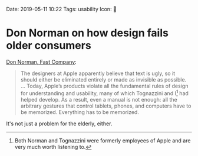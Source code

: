 Date: 2019-05-11 10:22
Tags: usability
Icon: 🔗

# Don Norman on how design fails older consumers

[Don Norman, Fast Company](https://www.fastcompany.com/90338379/i-wrote-the-book-on-user-friendly-design-what-i-see-today-horrifies-me):

> The designers at Apple apparently believe that text is ugly, so it should either be eliminated entirely or made as invisible as possible. ... Today, Apple’s products violate all the fundamental rules of design for understanding and usability, many of which Tognazzini and I[^employees] had helped develop. As a result, even a manual is not enough: all the arbitrary gestures that control tablets, phones, and computers have to be memorized. Everything has to be memorized.

It's not just a problem for the elderly, either.

[^employees]: Both Norman and Tognazzini were formerly employees of Apple and are very much worth listening to.


